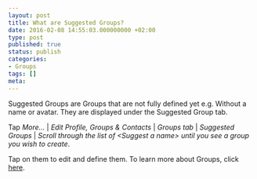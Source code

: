```yaml
---
layout: post
title: What are Suggested Groups?
date: 2016-02-08 14:55:03.000000000 +02:00
type: post
published: true
status: publish
categories:
- Groups
tags: []
meta:
---
```


Suggested Groups are Groups that are not fully defined yet e.g. Without a name or avatar. They are displayed under the Suggested Group tab.

Tap *More...* \| *Edit Profile, Groups &amp; Contacts* \| *Groups tab* \| *Suggested Groups* \| *Scroll through the list of &lt;Suggest a name&gt; until you see a group you wish to create*.

Tap on them to edit and define them. To learn more about Groups, click [here](/naming-a-group-and-setting-a-photo/).